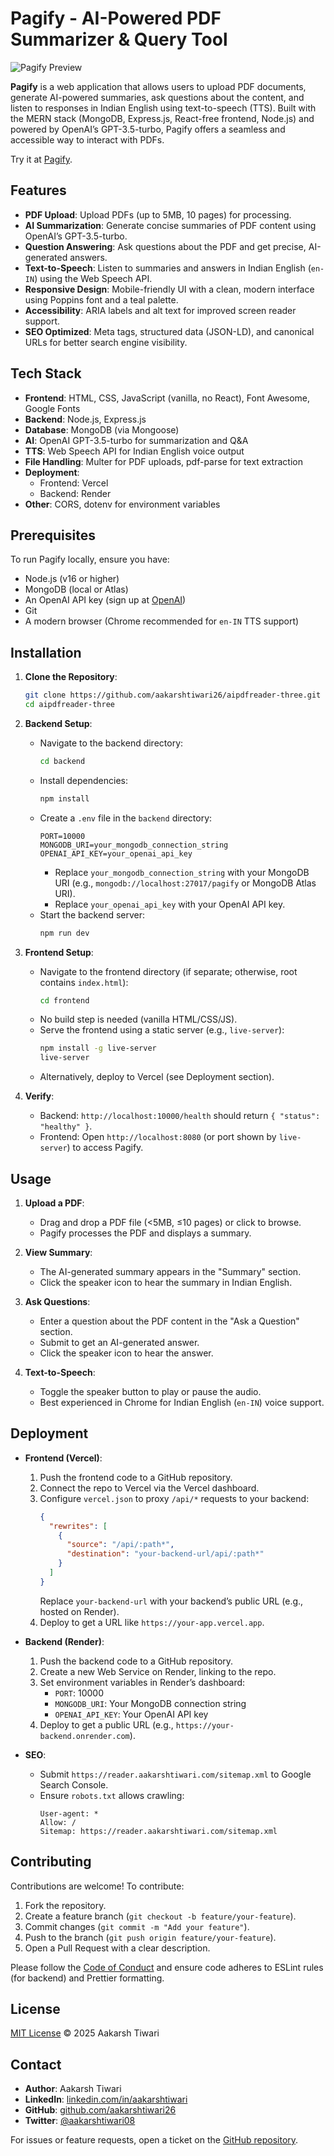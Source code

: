 # Pagify - AI-Powered PDF Summarizer & Query Tool

![Pagify Preview](./images/pagify.webpimages/pagify)

**Pagify** is a web application that allows users to upload PDF documents, generate AI-powered summaries, ask questions about the content, and listen to responses in Indian English using text-to-speech (TTS). Built with the MERN stack (MongoDB, Express.js, React-free frontend, Node.js) and powered by OpenAI’s GPT-3.5-turbo, Pagify offers a seamless and accessible way to interact with PDFs.

Try it at [Pagify](https://pagify.aakarshtiwari.com).

## Features

- **PDF Upload**: Upload PDFs (up to 5MB, 10 pages) for processing.
- **AI Summarization**: Generate concise summaries of PDF content using OpenAI’s GPT-3.5-turbo.
- **Question Answering**: Ask questions about the PDF and get precise, AI-generated answers.
- **Text-to-Speech**: Listen to summaries and answers in Indian English (`en-IN`) using the Web Speech API.
- **Responsive Design**: Mobile-friendly UI with a clean, modern interface using Poppins font and a teal palette.
- **Accessibility**: ARIA labels and alt text for improved screen reader support.
- **SEO Optimized**: Meta tags, structured data (JSON-LD), and canonical URLs for better search engine visibility.

## Tech Stack

- **Frontend**: HTML, CSS, JavaScript (vanilla, no React), Font Awesome, Google Fonts
- **Backend**: Node.js, Express.js
- **Database**: MongoDB (via Mongoose)
- **AI**: OpenAI GPT-3.5-turbo for summarization and Q&A
- **TTS**: Web Speech API for Indian English voice output
- **File Handling**: Multer for PDF uploads, pdf-parse for text extraction
- **Deployment**:
  - Frontend: Vercel
  - Backend: Render
- **Other**: CORS, dotenv for environment variables

## Prerequisites

To run Pagify locally, ensure you have:

- Node.js (v16 or higher)
- MongoDB (local or Atlas)
- An OpenAI API key (sign up at [OpenAI](https://platform.openai.com))
- Git
- A modern browser (Chrome recommended for `en-IN` TTS support)

## Installation

1. **Clone the Repository**:
   ```bash
   git clone https://github.com/aakarshtiwari26/aipdfreader-three.git
   cd aipdfreader-three
   ```

2. **Backend Setup**:
   - Navigate to the backend directory:
     ```bash
     cd backend
     ```
   - Install dependencies:
     ```bash
     npm install
     ```
   - Create a `.env` file in the `backend` directory:
     ```
     PORT=10000
     MONGODB_URI=your_mongodb_connection_string
     OPENAI_API_KEY=your_openai_api_key
     ```
     - Replace `your_mongodb_connection_string` with your MongoDB URI (e.g., `mongodb://localhost:27017/pagify` or MongoDB Atlas URI).
     - Replace `your_openai_api_key` with your OpenAI API key.
   - Start the backend server:
     ```bash
     npm run dev
     ```

3. **Frontend Setup**:
   - Navigate to the frontend directory (if separate; otherwise, root contains `index.html`):
     ```bash
     cd frontend
     ```
   - No build step is needed (vanilla HTML/CSS/JS).
   - Serve the frontend using a static server (e.g., `live-server`):
     ```bash
     npm install -g live-server
     live-server
     ```
   - Alternatively, deploy to Vercel (see Deployment section).

4. **Verify**:
   - Backend: `http://localhost:10000/health` should return `{ "status": "healthy" }`.
   - Frontend: Open `http://localhost:8080` (or port shown by `live-server`) to access Pagify.

## Usage

1. **Upload a PDF**:
   - Drag and drop a PDF file (<5MB, ≤10 pages) or click to browse.
   - Pagify processes the PDF and displays a summary.

2. **View Summary**:
   - The AI-generated summary appears in the "Summary" section.
   - Click the speaker icon to hear the summary in Indian English.

3. **Ask Questions**:
   - Enter a question about the PDF content in the "Ask a Question" section.
   - Submit to get an AI-generated answer.
   - Click the speaker icon to hear the answer.

4. **Text-to-Speech**:
   - Toggle the speaker button to play or pause the audio.
   - Best experienced in Chrome for Indian English (`en-IN`) voice support.

## Deployment

- **Frontend (Vercel)**:
  1. Push the frontend code to a GitHub repository.
  2. Connect the repo to Vercel via the Vercel dashboard.
  3. Configure `vercel.json` to proxy `/api/*` requests to your backend:
     ```json
     {
       "rewrites": [
         {
           "source": "/api/:path*",
           "destination": "your-backend-url/api/:path*"
         }
       ]
     }
     ```
     Replace `your-backend-url` with your backend’s public URL (e.g., hosted on Render).
  4. Deploy to get a URL like `https://your-app.vercel.app`.

- **Backend (Render)**:
  1. Push the backend code to a GitHub repository.
  2. Create a new Web Service on Render, linking to the repo.
  3. Set environment variables in Render’s dashboard:
     - `PORT`: 10000
     - `MONGODB_URI`: Your MongoDB connection string
     - `OPENAI_API_KEY`: Your OpenAI API key
  4. Deploy to get a public URL (e.g., `https://your-backend.onrender.com`).

- **SEO**:
  - Submit `https://reader.aakarshtiwari.com/sitemap.xml` to Google Search Console.
  - Ensure `robots.txt` allows crawling:
    ```
    User-agent: *
    Allow: /
    Sitemap: https://reader.aakarshtiwari.com/sitemap.xml
    ```

## Contributing

Contributions are welcome! To contribute:

1. Fork the repository.
2. Create a feature branch (`git checkout -b feature/your-feature`).
3. Commit changes (`git commit -m "Add your feature"`).
4. Push to the branch (`git push origin feature/your-feature`).
5. Open a Pull Request with a clear description.

Please follow the [Code of Conduct](CODE_OF_CONDUCT.md) and ensure code adheres to ESLint rules (for backend) and Prettier formatting.

## License

[MIT License](LICENSE) © 2025 Aakarsh Tiwari

## Contact

- **Author**: Aakarsh Tiwari
- **LinkedIn**: [linkedin.com/in/aakarshtiwari](https://www.linkedin.com/in/aakarshtiwari/)
- **GitHub**: [github.com/aakarshtiwari26](https://github.com/aakarshtiwari26)
- **Twitter**: [@aakarshtiwari08](https://twitter.com/aakarshtiwari08)

For issues or feature requests, open a ticket on the [GitHub repository](https://github.com/aakarshtiwari26/aipdfreader-three).